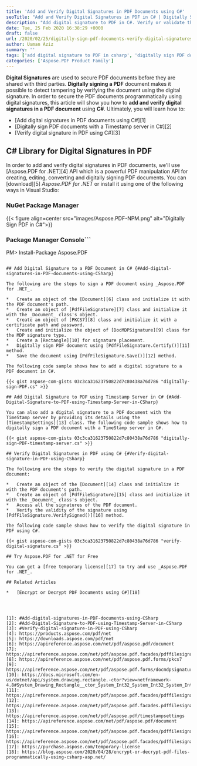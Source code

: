 ```yaml
---
title: 'Add and Verify Digital Signatures in PDF Documents using C#'
seoTitle: "Add and Verify Digital Signatures in PDF in C# | Digitally Sign PDF in C#"
description: "Add digital signature to PDF in C#. Verify or validate the digitally sign PDF documents using C# in ASP.NET MVC or any .NET Core application. C# PDF Library."
date: Tue, 25 Feb 2020 16:38:29 +0000
draft: false
url: /2020/02/25/digitally-sign-pdf-documents-verify-digital-signatures-in-csharp-net/
author: Usman Aziz
summary: ''
tags: ['add digital signature to PDF in csharp', 'digitally sign PDF documents', 'verify digital signatures in PDF']
categories: ['Aspose.PDF Product Family']
---
```


**Digital Signatures** are used to secure PDF documents before they are shared with third parties. **Digitally signing a PDF** document makes it possible to detect tampering by verifying the document using the digital signature. In order to secure the PDF documents programmatically using digital signatures, this article will show you how to **add and verify digital signatures in a PDF document** using **C#**. Ultimately, you will learn how to:

*   [Add digital signatures in PDF documents using C#][1]
*   [Digitally sign PDF documents with a Timestamp server in C#][2]
*   [Verify digital signature in PDF using C#][3]

## C# Library for Digital Signatures in PDF

In order to add and verify digital signatures in PDF documents, we'll use [Aspose.PDF for .NET][4] API which is a powerful PDF manipulation API for creating, editing, converting and digitally signing PDF documents. You can [download][5] _Aspose.PDF for .NET_ or install it using one of the following ways in Visual Studio:

### NuGet Package Manager



{{< figure align=center src="images/Aspose.PDF-NPM.png" alt="Digitally Sign PDF in C#">}}


### Package Manager Console```
PM> Install-Package Aspose.PDF
```

## Add Digital Signature to a PDF Document in C# {#Add-digital-signatures-in-PDF-documents-using-CSharp}

The following are the steps to sign a PDF document using _Aspose.PDF for .NET_.

*   Create an object of the [Document][6] class and initialize it with the PDF document's path.
*   Create an object of [PdfFileSignature][7] class and initialize it with the _Document_ class's object.
*   Create an object of [PKCS7][8] class and initialize it with a certificate path and password.
*   Create and initialize the object of [DocMDPSignature][9] class for the MDP signature type.
*   Create a [Rectangle][10] for signature placement.
*   Digitally sign PDF document using [PdfFileSignature.Certify()][11] method.
*   Save the document using [PdfFileSignature.Save()][12] method.

The following code sample shows how to add a digital signature to a PDF document in C#.

{{< gist aspose-com-gists 03c3ca31623750822d7c80438a76d786 "digitally-sign-PDF.cs" >}}

## Add Digital Signature to PDF using Timestamp Server in C# {#Add-Digital-Signature-to-PDF-using-Timestamp-Server-in-CSharp}

You can also add a digital signature to a PDF document with the TimeStamp server by providing its details using the [TimestampSettings][13] class. The following code sample shows how to digitally sign a PDF document with a TimeStamp server in C#.

{{< gist aspose-com-gists 03c3ca31623750822d7c80438a76d786 "digitally-sign-PDF-timestamp-server.cs" >}}

## Verify Digital Signatures in PDF using C# {#Verify-digital-signature-in-PDF-using-CSharp}

The following are the steps to verify the digital signature in a PDF document:

*   Create an object of the [Document][14] class and initialize it with the PDF document's path.
*   Create an object of [PdfFileSignature][15] class and initialize it with the _Document_ class's object.
*   Access all the signatures of the PDF document.
*   Verify the validity of the signature using [PdfFileSignature.VerifySigned()][16] method.

The following code sample shows how to verify the digital signature in PDF using C#.

{{< gist aspose-com-gists 03c3ca31623750822d7c80438a76d786 "verify-digital-signature.cs" >}}

## Try Aspose.PDF for .NET for Free

You can get a [free temporary license][17] to try and use _Aspose.PDF for .NET_.

## Related Articles

*   [Encrypt or Decrypt PDF Documents using C#][18]




[1]: #Add-digital-signatures-in-PDF-documents-using-CSharp
[2]: #Add-Digital-Signature-to-PDF-using-Timestamp-Server-in-CSharp
[3]: #Verify-digital-signature-in-PDF-using-CSharp
[4]: https://products.aspose.com/pdf/net
[5]: https://downloads.aspose.com/pdf/net
[6]: https://apireference.aspose.com/net/pdf/aspose.pdf/document
[7]: https://apireference.aspose.com/net/pdf/aspose.pdf.facades/pdffilesignature
[8]: https://apireference.aspose.com/net/pdf/aspose.pdf.forms/pkcs7
[9]: https://apireference.aspose.com/net/pdf/aspose.pdf.forms/docmdpsignature
[10]: https://docs.microsoft.com/en-us/dotnet/api/system.drawing.rectangle.-ctor?view=netframework-4.8#System_Drawing_Rectangle__ctor_System_Int32_System_Int32_System_Int32_System_Int32_
[11]: https://apireference.aspose.com/net/pdf/aspose.pdf.facades/pdffilesignature/methods/certify
[12]: https://apireference.aspose.com/net/pdf/aspose.pdf.facades.pdffilesignature/save/methods/2
[13]: https://apireference.aspose.com/net/pdf/aspose.pdf/timestampsettings
[14]: https://apireference.aspose.com/net/pdf/aspose.pdf/document
[15]: https://apireference.aspose.com/net/pdf/aspose.pdf.facades/pdffilesignature
[16]: https://apireference.aspose.com/net/pdf/aspose.pdf.facades/pdffilesignature/methods/verifysigned
[17]: https://purchase.aspose.com/temporary-license
[18]: https://blog.aspose.com/2020/04/28/encrypt-or-decrypt-pdf-files-programmatically-using-csharp-asp.net/





